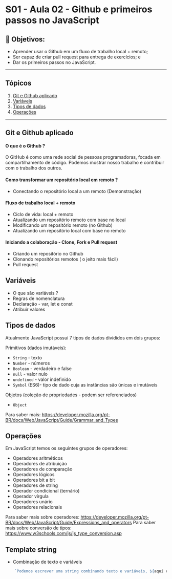 # S01 - Aula 02 - Github e primeiros passos no JavaScript

## 🎯 Objetivos:
* Aprender usar o Github em um fluxo de trabalho local + remoto;
* Ser capaz de criar pull request para entrega de exercícios; e
* Dar os primeiros passos no JavaScript.
___

## Tópicos
1. [Git e Github aplicado](#fluxo-remoto)
2. [Variáveis](#variaveis)
3. [Tipos de dados](#tipos-dados)
4. [Operações](#operacoes)
___

<div id='fluxo-remoto'/>

## Git e Github aplicado
#### O que é o Github ?
O GitHub é como uma rede social de pessoas programadoras, focada em compartilhamento de código. Podemos mostrar nosso trabalho e contribuir com o trabalho dos outros.

#### Como transformar um repositório local em remoto ?
  - Conectando o repositório local a um remoto (Demonstração)

#### Fluxo de trabalho local + remoto
  - Ciclo de vida: local + remoto
  - Atualizando um repositório remoto com base no local
  - Modificando um repositório remoto (no Github)
  - Atualizando um repositório local com base no remoto

#### Iniciando a colaboração - Clone, Fork e Pull request
  - Criando um repositório no Github
  - Clonando repositórios remotos ( o jeito mais fácil)
  - Pull request

<div id='variaveis'/>

## Variáveis
- O que são variáveis ?
- Regras de nomenclatura
- Declaração - var, let e const
- Atribuir valores


<div id='tipos-dados'/>

## Tipos de dados

Atualmente JavaScript possui 7 tipos de dados divididos em dois grupos:

Primitivos (dados imutáveis):
  * `String` - texto
  * `Number` - números
  * `Boolean` - verdadeiro e false
  * `null` - valor nulo
  * `undefined` - valor indefinido
  * `Symbol` (ES6)- tipo de dado cuja as instâncias são únicas e imutáveis

Objetos (coleção de propriedades - podem ser referenciados)
  * `Object`

Para saber mais: https://developer.mozilla.org/pt-BR/docs/Web/JavaScript/Guide/Grammar_and_Types

<div id='operacoes'/>

## Operações

Em JavaScript temos os seguintes grupos de operadores:

* Operadores aritméticos
* Operadores de atribuição
* Operadores de comparação
* Operadores lógicos
* Operadores bit a bit
* Operadores de string
* Operador condicional (ternário)
* Operador vírgula
* Operadores unário
* Operadores relacionais

Para saber mais sobre operadores: https://developer.mozilla.org/pt-BR/docs/Web/JavaScript/Guide/Expressions_and_operators
Para saber mais sobre conversão de tipos: https://www.w3schools.com/js/js_type_conversion.asp

## Template string
  - Combinação de texto e variáveis 
  ```javascript
      `Podemos escrever uma string combinando texto e variáveis, ${aqui entra uma variável}, legal né?`
  ```